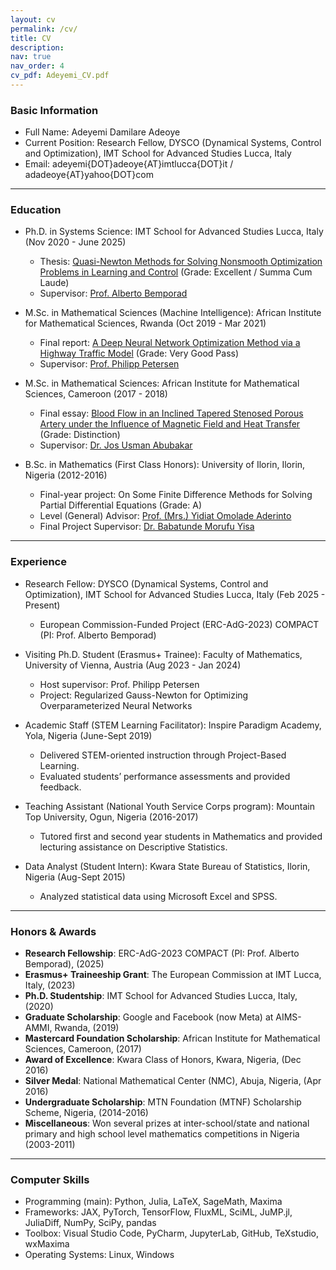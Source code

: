 ```yaml
---
layout: cv
permalink: /cv/
title: CV
description: 
nav: true
nav_order: 4
cv_pdf: Adeyemi_CV.pdf
---
```


### Basic Information

- Full Name: Adeyemi Damilare Adeoye
- Current Position: Research Fellow, DYSCO (Dynamical Systems, Control and Optimization), IMT School for Advanced Studies Lucca, Italy
- Email: adeyemi{DOT}adeoye{AT}imtlucca{DOT}it / adadeoye{AT}yahoo{DOT}com

---

### Education

- Ph.D. in Systems Science: IMT School for Advanced Studies Lucca, Italy (Nov 2020 - June 2025)  
    - Thesis: [Quasi-Newton Methods for Solving Nonsmooth Optimization Problems in Learning and Control](http://e-theses.imtlucca.it/449/) (Grade: Excellent / Summa Cum Laude)  
    - Supervisor: [Prof. Alberto Bemporad](http://cse.lab.imtlucca.it/~bemporad/)

- M.Sc. in Mathematical Sciences (Machine Intelligence): African Institute for Mathematical Sciences, Rwanda (Oct 2019 - Mar 2021)  
    - Final report: <a href="https://adeyemiadeoye.github.io/assets/pdf/adeoye-petersen-2021.pdf" target="_blank">A Deep Neural Network Optimization Method via a Highway Traffic Model</a> (Grade: Very Good Pass)
    - Supervisor: [Prof. Philipp Petersen](https://scholar.google.com/citations?hl=en&user=Huw7cHIAAAAJ)

- M.Sc. in Mathematical Sciences: African Institute for Mathematical Sciences, Cameroon (2017 - 2018)  
    - Final essay: [Blood Flow in an Inclined Tapered Stenosed Porous Artery under the Influence of Magnetic Field and Heat Transfer](https://library.nexteinstein.org/thesis/blood-flow-in-an-inclined-tapered-stenosed-porous-artery-under-the-influence-of-magnetic-field-and-heat-transfer) (Grade: Distinction)  
    - Supervisor: [Dr. Jos Usman Abubakar](https://mathematics.physicalsciences.unilorin.edu.ng/staffmember/dr-abubakar-jos-usman/)

- B.Sc. in Mathematics (First Class Honors): University of Ilorin, Ilorin, Nigeria (2012-2016)  
    - Final-year project: On Some Finite Difference Methods for Solving Partial Differential Equations (Grade: A)
    - Level (General) Advisor: [Prof. (Mrs.) Yidiat Omolade Aderinto](https://mathematics.physicalsciences.unilorin.edu.ng/staffmember/prof-mrs-aderinto-omolade-yidiat/)
    - Final Project Supervisor: [Dr. Babatunde Morufu Yisa](https://mathematics.physicalsciences.unilorin.edu.ng/staffmember/dr-yisa-babtunde-morufu/)

---

### Experience

- Research Fellow: DYSCO (Dynamical Systems, Control and Optimization), IMT School for Advanced Studies Lucca, Italy (Feb 2025 - Present)  
  - European Commission-Funded Project (ERC-AdG-2023) COMPACT (PI: Prof. Alberto Bemporad)

- Visiting Ph.D. Student (Erasmus+ Trainee): Faculty of Mathematics, University of Vienna, Austria (Aug 2023 - Jan 2024)  
  - Host supervisor: Prof. Philipp Petersen  
  - Project: Regularized Gauss-Newton for Optimizing Overparameterized Neural Networks

- Academic Staff (STEM Learning Facilitator): Inspire Paradigm Academy, Yola, Nigeria (June-Sept 2019)  
  - Delivered STEM-oriented instruction through Project-Based Learning.  
  - Evaluated students’ performance assessments and provided feedback.

- Teaching Assistant (National Youth Service Corps program): Mountain Top University, Ogun, Nigeria (2016-2017)
  - Tutored first and second year students in Mathematics and provided lecturing assistance on Descriptive Statistics.

- Data Analyst (Student Intern): Kwara State Bureau of Statistics, Ilorin, Nigeria (Aug-Sept 2015)
  - Analyzed statistical data using Microsoft Excel and SPSS.

---

### Honors & Awards

- **Research Fellowship**: ERC-AdG-2023 COMPACT (PI: Prof. Alberto Bemporad), (2025)
- **Erasmus+ Traineeship Grant**: The European Commission at IMT Lucca, Italy, (2023)
- **Ph.D. Studentship**: IMT School for Advanced Studies Lucca, Italy, (2020)
- **Graduate Scholarship**: Google and Facebook (now Meta) at AIMS-AMMI, Rwanda, (2019)
- **Mastercard Foundation Scholarship**: African Institute for Mathematical Sciences, Cameroon, (2017)
- **Award of Excellence**: Kwara Class of Honors, Kwara, Nigeria, (Dec 2016)
- **Silver Medal**: National Mathematical Center (NMC), Abuja, Nigeria, (Apr 2016)
- **Undergraduate Scholarship**: MTN Foundation (MTNF) Scholarship Scheme, Nigeria, (2014-2016)
- **Miscellaneous**: Won several prizes at inter-school/state and national primary and high school level mathematics competitions in Nigeria (2003-2011)

---

### Computer Skills

- Programming (main): Python, Julia, LaTeX, SageMath, Maxima
- Frameworks: JAX, PyTorch, TensorFlow, FluxML, SciML, JuMP.jl, JuliaDiff, NumPy, SciPy, pandas
- Toolbox: Visual Studio Code, PyCharm, JupyterLab, GitHub, TeXstudio, wxMaxima
- Operating Systems: Linux, Windows
